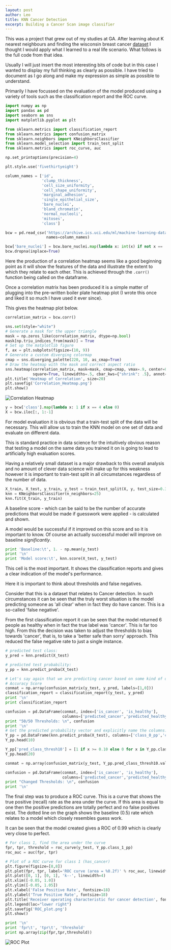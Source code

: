 ```yaml
---
layout: post
author: Leo
title: KNN Cancer Detection
excerpt: Building a Cancer Scan image classifier
---
```


This was a project that grew out of my studies at GA. After learning about K nearest neighbours and finding the wisconsin breast cancer [dataset](https://archive.ics.uci.edu/ml/machine-learning-databases/breast-cancer-wisconsin/) I thought I would apply what I learned to a real life scenario. What follows is the full code from that idea. 

Usually I will just insert the most interesting bits of code but in this case I wanted to display my full thinking as clearly as possible. I have tried to document as I go along and make my expression as simple as possible to understand.

Primarily I have focussed on the evaluation of the model produced using a variety of tools such as the classification report and the ROC curve.

```python
import numpy as np
import pandas as pd
import seaborn as sns
import matplotlib.pyplot as plt

from sklearn.metrics import classification_report
from sklearn.metrics import confusion_matrix
from sklearn.neighbors import KNeighborsClassifier
from sklearn.model_selection import train_test_split
from sklearn.metrics import roc_curve, auc
```

```python
np.set_printoptions(precision=4)

plt.style.use('fivethirtyeight')

column_names = ['id',
                'clump_thickness',
                'cell_size_uniformity',
                'cell_shape_uniformity',
                'marginal_adhesion',
                'single_epithelial_size',
                'bare_nuclei',
                'bland_chromatin',
                'normal_nucleoli',
                'mitoses',
                'class']

bcw = pd.read_csv('https://archive.ics.uci.edu/ml/machine-learning-databases/breast-cancer-wisconsin/breast-cancer-wisconsin.data', 
                  names=column_names)

bcw['bare_nuclei'] = bcw.bare_nuclei.map(lambda x: int(x) if not x == '?' else np.nan)
bcw.dropna(inplace=True)
```

Here the production of a correlation heatmap seems like a good beginning point as it will show the features of the data and illustrate the extent to which they relate to each other. This is achieved through the `.corr()` function being called on the dataframe. 

Once a correlation matrix has been produced it is a simple matter of plugging into the pre-written boiler plate heatmap plot (I wrote this once and liked it so much I have used it ever since). 

This gives the heatmap plot below.

```python
correlation_matrix = bcw.corr()

sns.set(style="white")
# Generate a mask for the upper triangle
mask = np.zeros_like(correlation_matrix, dtype=np.bool)
mask[np.triu_indices_from(mask)] = True
# Set up the matplotlib figure
f, ax = plt.subplots(figsize=(10, 9))
# Generate a custom diverging colormap
cmap = sns.diverging_palette(220, 10, as_cmap=True)
# Draw the heatmap with the mask and correct aspect ratio
sns.heatmap(correlation_matrix, mask=mask, cmap=cmap, vmax=.9, center=0,
            square=True, linewidths=.5, cbar_kws={"shrink": .5}, annot=True)
plt.title('Heatmap of Correlation', size=20)
plt.savefig('Correlation_Heatmap.png')
plt.show()
```

![Correlation Heatmap](/assets/images/Correlation_Heatmap.png)

```python
y = bcw['class'].map(lambda x: 1 if x == 4 else 0)
X = bcw.iloc[:, 1:-1]
```

For model evaluation it is obvious that a train-test split of the data will be necessary. This will allow us to train the KNN model on one set of data and evaluate on different data. 

This is standard practice in data science for the intuitively obvious reason that testing a model on the same data you trained it on is going to lead to artificially high evaluation scores.

Having a relatively small dataset is a major drawback to this overall analysis and no amount of clever data science will make up for this weakness however it is important to train-test split in all circumstances regardless of the number of data.

```python
X_train, X_test, y_train, y_test = train_test_split(X, y, test_size=0.33)
knn = KNeighborsClassifier(n_neighbors=25)
knn.fit(X_train, y_train)
```

A baseline score - which can be said to be the number of accurate predictions that would be made if guesswork were applied - is calculated and shown. 

A model would be successful if it improved on this score and so it is important to know. Of course an actually successful model will improve on baseline *significantly*.

```python
print 'Baseline:\t', 1. - np.mean(y_test)
print '\n'
print 'Model score:\t', knn.score(X_test, y_test)
```

This cell is the most important. It shows the classification reports and gives a clear indication of the model's performance. 

Here it is important to think about thresholds and false negatives. 

Consider that this is a dataset that relates to Cancer detection. In such circumstances it can be seen that the truly worst situation is the model predicting someone as 'all clear' when in fact they do have cancer. This is a so-called 'false negative'. 

From the first classification report it can be seen that the model returned 6 people as healthy when in fact the true label was 'cancer'. This is far too high. From this the decision was taken to adjust the thresholds to bias towards 'cancer', that is, to take a 'better safe than sorry' approach. This reduced the false negative rate to just a single instance. 

```python
# predicted test class:
y_pred = knn.predict(X_test)

# predicted test probability:
y_pp = knn.predict_proba(X_test)

# Let's say again that we are predicting cancer based on some kind of detection measure, as before.
# Accuracy Score
conmat = np.array(confusion_matrix(y_test, y_pred, labels=[1,0]))
classification_report = classification_report(y_test, y_pred)
print '\n'
print classification_report

confusion = pd.DataFrame(conmat, index=['is_cancer', 'is_healthy'],
                         columns=['predicted_cancer','predicted_healthy'])
print "50/50 Thresholds: \n", confusion
print '\n'
# Get the predicted probability vector and explicitly name the columns:
Y_pp = pd.DataFrame(knn.predict_proba(X_test), columns=['class_0_pp','class_1_pp'])
Y_pp.head(10)

Y_pp['pred_class_thresh10'] = [1 if x >= 0.10 else 0 for x in Y_pp.class_1_pp.values]
Y_pp.head(20)

conmat = np.array(confusion_matrix(y_test, Y_pp.pred_class_thresh10.values, labels=[1,0]))

confusion = pd.DataFrame(conmat, index=['is_cancer', 'is_healthy'],
                         columns=['predicted_cancer','predicted_healthy'])
print "Changed Thresholds: \n", confusion
print '\n'
```

The final step was to produce a ROC curve. This is a curve that shows the true positive (recall) rate as the area under the curve. If this area is equal to one then the positive predictions are totally perfect and no false positives exist. The dotted line on the graph shows the baseline (0.5) rate which relates to a model which closely resembles guess work.

It can be seen that the model created gives a ROC of 0.99 which is clearly very close to perfect. 

```python
# For class 1, find the area under the curve
fpr, tpr, threshold = roc_curve(y_test, Y_pp.class_1_pp)
roc_auc = auc(fpr, tpr)

# Plot of a ROC curve for class 1 (has_cancer)
plt.figure(figsize=[8,8])
plt.plot(fpr, tpr, label='ROC curve (area = %0.2f)' % roc_auc, linewidth=4)
plt.plot([0, 1], [0, 1], 'k--', linewidth=4)
plt.xlim([-0.05, 1.0])
plt.ylim([-0.05, 1.05])
plt.xlabel('False Positive Rate', fontsize=18)
plt.ylabel('True Positive Rate', fontsize=18)
plt.title('Receiver operating characteristic for cancer detection', fontsize=18)
plt.legend(loc="lower right")
plt.savefig('ROC_plot.png')
plt.show()

print '\n'
print 'fpr\t', 'tpr\t', 'threshold'
print np.array(zip(fpr,tpr,threshold))
```

![ROC Plot](/assets/images/ROC_plot.png)
